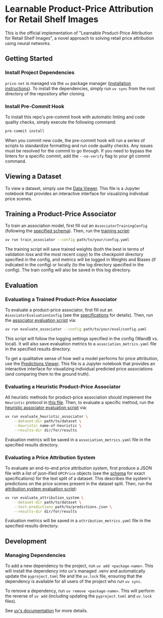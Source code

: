 # Learnable Product-Price Attribution for Retail Shelf Images

This is the official implementation of "Learnable Product-Price Attribution for Retail Shelf Images", a novel approach to solving retail price attribution using neural networks.

## Getting Started

### Install Project Dependencies

`price-net` is managed via the `uv` package manager ([installation instructions](https://docs.astral.sh/uv/getting-started/installation/)). To install the dependencies, simply run `uv sync` from the root directory of the repository after cloning.

### Install Pre-Commit Hook

To install this repo's pre-commit hook with automatic linting and code quality checks, simply execute the following command:

```bash
pre-commit install
```

When you commit new code, the pre-commit hook will run a series of scripts to standardize formatting and run code quality checks. Any issues must be resolved for the commit to go through. If you need to bypass the linters for a specific commit, add the `--no-verify` flag to your git commit command.

## Viewing a Dataset

To view a dataset, simply use the [Data Viewer](notebooks/data_viewer.ipynb). This file is a Jupyter notebook that provides an interactive interface for visualizing individual price scenes.

## Training a Product-Price Associator

To train an association model, first fill out an `AssociatorTrainingConfig` (following the [specified schema](src/price_net/configs.py)). Then, run the [training script](src/price_net/training/train_associator.py):

```bash
uv run train_associator --config path/to/your/config.yaml
```

The training script will save trained weights (both the best in terms of validation loss and the most recent copy) to the checkpoint directory specified in the config, and metrics will be logged in Weights and Biases (if indicated in the config) or locally (to the log directory specified in the config). The train config will also be saved in this log directory.

## Evaluation

### Evaluating a Trained Product-Price Associator

To evaluate a product-price associator, first fill out an `AssociatorEvaluationConfig` (see the [specifications](src/price_net/association/configs.py) for details). Then, run the [associator evaluation script](src/price_net/association/evaluate.py) via:

```bash
uv run evaluate_associator --config path/to/your/eval/config.yaml
```

This script will follow the logging settings specified in the config (WandB vs. local). It will also save evaluation metrics to a `association_metrics.yaml` file in the specified results directory.

To get a qualitative sense of how well a model performs for price attribution, use the [Predictions Viewer](notebooks/predictions_viewer.ipynb). This file is a Jupyter notebook that provides an interactive interface for visualizing individual predicted price associations (and comparing them to the ground truth).

### Evaluating a Heuristic Product-Price Associator

All heuristic methods for product-price association should implement the `Heuristic` protocol in [this file](src/price_net/association/heuristics.py). Then, to evaluate a specific method, run the [heuristic associator evaluation script](src/price_net/association/evaluate_heuristic.py) via:

```bash
uv run evaluate_heuristic_associator \
    --dataset-dir path/to/dataset \
    --heuristic name-of-heuristic \
    --results-dir dir/for/results
```

Evaluation metrics will be saved in a `association_metrics.yaml` file in the specified results directory.

### Evaluating a Price Attribution System

To evaluate an end-to-end price attribution system, first produce a JSON file with a list of json-ified `UPCPrice` objects (see the [schema](src/price_net/schema.py) for exact specifications) for the test split of a dataset. This describes the system's predictions on the price scenes present in the dataset split. Then, run the [attribution system evaluation script](src/price_net/scripts/evaluate_system.py):

```bash
uv run evaluate_attribution_system \
    --dataset-dir path/to/dataset \
    --test-predictions path/to/predictions.json \
    --results-dir dir/for/results
```

Evaluation metrics will be saved in a `attribution_metrics.yaml` file in the specified results directory.

## Development

### Managing Dependencies

To add a new dependency to the project, run `uv add <package-name>`. This will install the dependency into uv's managed .venv and automatically update the `pyproject.toml` file and the `uv.lock` file, ensuring that the dependency is available for all users of the project who run `uv sync`.

To remove a dependency, run `uv remove <package-name>`. This will perform the reverse of `uv add` (including updating the `pyproject.toml` and `uv.lock` files).

See [uv's documentation](https://docs.astral.sh/uv/guides/projects/#managing-dependencies) for more details.
